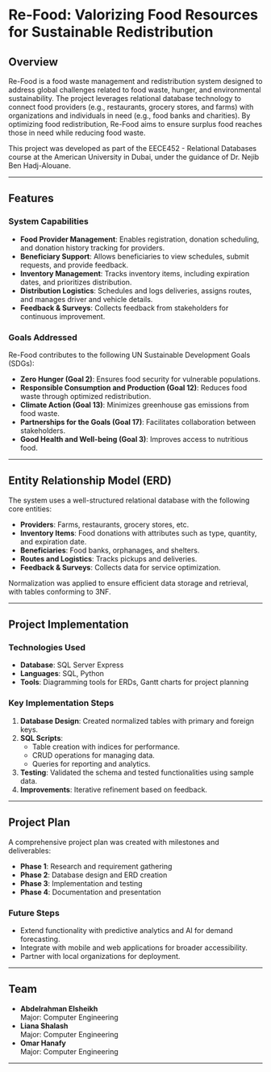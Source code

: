 # Re-Food: Valorizing Food Resources for Sustainable Redistribution

## Overview

Re-Food is a food waste management and redistribution system designed to address global challenges related to food waste, hunger, and environmental sustainability. The project leverages relational database technology to connect food providers (e.g., restaurants, grocery stores, and farms) with organizations and individuals in need (e.g., food banks and charities). By optimizing food redistribution, Re-Food aims to ensure surplus food reaches those in need while reducing food waste.

This project was developed as part of the EECE452 - Relational Databases course at the American University in Dubai, under the guidance of Dr. Nejib Ben Hadj-Alouane.

---

## Features

### System Capabilities
- **Food Provider Management**: Enables registration, donation scheduling, and donation history tracking for providers.
- **Beneficiary Support**: Allows beneficiaries to view schedules, submit requests, and provide feedback.
- **Inventory Management**: Tracks inventory items, including expiration dates, and prioritizes distribution.
- **Distribution Logistics**: Schedules and logs deliveries, assigns routes, and manages driver and vehicle details.
- **Feedback & Surveys**: Collects feedback from stakeholders for continuous improvement.

### Goals Addressed
Re-Food contributes to the following UN Sustainable Development Goals (SDGs):
- **Zero Hunger (Goal 2)**: Ensures food security for vulnerable populations.
- **Responsible Consumption and Production (Goal 12)**: Reduces food waste through optimized redistribution.
- **Climate Action (Goal 13)**: Minimizes greenhouse gas emissions from food waste.
- **Partnerships for the Goals (Goal 17)**: Facilitates collaboration between stakeholders.
- **Good Health and Well-being (Goal 3)**: Improves access to nutritious food.

---

## Entity Relationship Model (ERD)
The system uses a well-structured relational database with the following core entities:
- **Providers**: Farms, restaurants, grocery stores, etc.
- **Inventory Items**: Food donations with attributes such as type, quantity, and expiration date.
- **Beneficiaries**: Food banks, orphanages, and shelters.
- **Routes and Logistics**: Tracks pickups and deliveries.
- **Feedback & Surveys**: Collects data for service optimization.

Normalization was applied to ensure efficient data storage and retrieval, with tables conforming to 3NF.

---

## Project Implementation
### Technologies Used
- **Database**: SQL Server Express
- **Languages**: SQL, Python
- **Tools**: Diagramming tools for ERDs, Gantt charts for project planning

### Key Implementation Steps
1. **Database Design**: Created normalized tables with primary and foreign keys.
2. **SQL Scripts**:
    - Table creation with indices for performance.
    - CRUD operations for managing data.
    - Queries for reporting and analytics.
3. **Testing**: Validated the schema and tested functionalities using sample data.
4. **Improvements**: Iterative refinement based on feedback.

---

## Project Plan
A comprehensive project plan was created with milestones and deliverables:
- **Phase 1**: Research and requirement gathering
- **Phase 2**: Database design and ERD creation
- **Phase 3**: Implementation and testing
- **Phase 4**: Documentation and presentation

### Future Steps
- Extend functionality with predictive analytics and AI for demand forecasting.
- Integrate with mobile and web applications for broader accessibility.
- Partner with local organizations for deployment.

---

## Team
- **Abdelrahman Elsheikh**  
  Major: Computer Engineering  
- **Liana Shalash**  
  Major: Computer Engineering  
- **Omar Hanafy**  
  Major: Computer Engineering  

---
